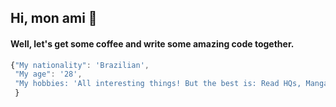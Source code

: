## Hi, mon ami 👋

 #### Well, let's get some coffee and write some amazing code together.
 
 ```javascript
{"My nationality": 'Brazilian',
  "My age": '28',
  "My hobbies: 'All interesting things! But the best is: Read HQs, Mangas, Write artciles and have quality time with my family'
  }
```

<!--
**Rafael-Marvila/Rafael-Marvila** is a ✨ _special_ ✨ repository because its `README.md` (this file) appears on your GitHub profile.

Here are some ideas to get you started:

- 🔭 I’m currently working on ...
- 🌱 I’m currently learning ...
- 👯 I’m looking to collaborate on ...
- 🤔 I’m looking for help with ...
- 💬 Ask me about ...
- 📫 How to reach me: ...
- 😄 Pronouns: ...
- ⚡ Fun fact: ...
-->
